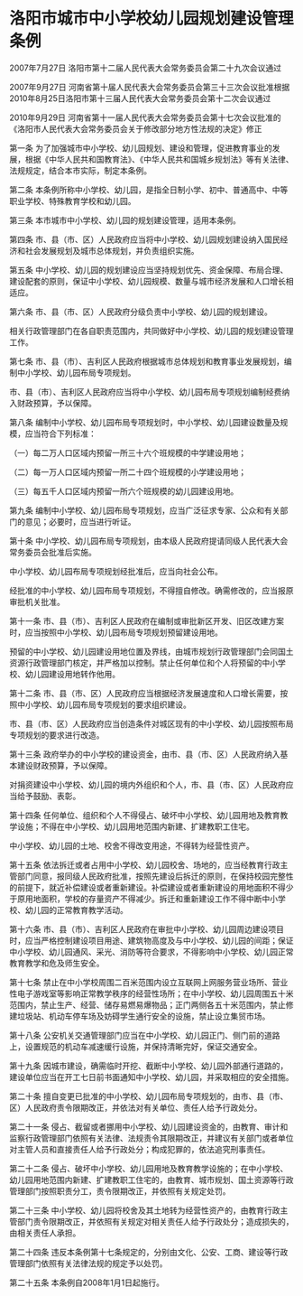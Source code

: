 # 洛阳市城市中小学校幼儿园规划建设管理条例

2007年7月27日 洛阳市第十二届人民代表大会常务委员会第二十九次会议通过

2007年9月27日 河南省第十届人民代表大会常务委员会第三十三次会议批准根据2010年8月25日洛阳市第十三届人民代表大会常务委员会第十二次会议通过

2010年9月29日 河南省第十一届人民代表大会常务委员会第十七次会议批准的《洛阳市人民代表大会常务委员会关于修改部分地方性法规的决定》修正

<!-- INFO END -->

第一条 为了加强城市中小学校、幼儿园规划、建设和管理，促进教育事业的发展，根据《中华人民共和国教育法》、《中华人民共和国城乡规划法》等有关法律、法规规定，结合本市实际，制定本条例。

第二条 本条例所称中小学校、幼儿园，是指全日制小学、初中、普通高中、中等职业学校、特殊教育学校和幼儿园。

第三条 本市城市中小学校、幼儿园的规划建设管理，适用本条例。

第四条 市、县（市、区）人民政府应当将中小学校、幼儿园规划建设纳入国民经济和社会发展规划及城市总体规划，并负责组织实施。

第五条 中小学校、幼儿园的规划建设应当坚持规划优先、资金保障、布局合理、建设配套的原则，保证中小学校、幼儿园规模、数量与城市经济发展和人口增长相适应。

第六条 市、县（市、区）人民政府分级负责中小学校、幼儿园的规划建设。

相关行政管理部门在各自职责范围内，共同做好中小学校、幼儿园的规划建设管理工作。

第七条 市、县（市）、吉利区人民政府根据城市总体规划和教育事业发展规划，编制中小学校、幼儿园布局专项规划。

市、县（市）、吉利区人民政府应当将中小学校、幼儿园布局专项规划编制经费纳入财政预算，予以保障。

第八条 编制中小学校、幼儿园布局专项规划时，中小学校、幼儿园建设数量及规模，应当符合下列标准：

（一）每二万人口区域内预留一所三十六个班规模的中学建设用地；

（二）每一万人口区域内预留一所二十四个班规模的小学建设用地；

（三）每五千人口区域内预留一所六个班规模的幼儿园建设用地。

第九条 编制中小学校、幼儿园布局专项规划，应当广泛征求专家、公众和有关部门的意见；必要时，应当进行听证。

第十条 中小学校、幼儿园布局专项规划，由本级人民政府提请同级人民代表大会常务委员会批准后实施。

中小学校、幼儿园布局专项规划经批准后，应当向社会公布。

经批准的中小学校、幼儿园布局专项规划，不得擅自修改。确需修改的，应当报原审批机关批准。

第十一条 市、县（市）、吉利区人民政府在编制或审批新区开发、旧区改建方案时，应当按照中小学校、幼儿园布局专项规划预留建设用地。

预留的中小学校、幼儿园建设用地位置及界线，由城市规划行政管理部门会同国土资源行政管理部门核定，并严格加以控制。禁止任何单位和个人将预留的中小学校、幼儿园建设用地转作他用。

第十二条 市、县（市、区）人民政府应当根据经济发展速度和人口增长需要，按照中小学校、幼儿园布局专项规划的要求组织建设。

市、县（市、区）人民政府应当创造条件对城区现有的中小学校、幼儿园按照布局专项规划的要求进行改造。

第十三条 政府举办的中小学校的建设资金，由市、县（市、区）人民政府纳入基本建设财政预算，予以保障。

对捐资建设中小学校、幼儿园的境内外组织和个人，市、县（市、区）人民政府应当给予鼓励、表彰。

第十四条 任何单位、组织和个人不得侵占、破坏中小学校、幼儿园用地及教育教学设施；不得在中小学校、幼儿园用地范围内新建、扩建教职工住宅。

中小学校、幼儿园的土地、校舍不得改变用途，不得转为经营性资产。

第十五条 依法拆迁或者占用中小学校、幼儿园校舍、场地的，应当经教育行政主管部门同意，报同级人民政府批准，按照先建设后拆迁的原则，在保持校园完整性的前提下，就近补偿建设或者重新建设。补偿建设或者重新建设的用地面积不得少于原用地面积，学校的存量资产不得减少。拆迁和重新建设工作不得中断中小学校、幼儿园的正常教育教学活动。

第十六条 市、县（市）、吉利区人民政府在审批中小学校、幼儿园周边建设项目时，应当严格控制建设项目用途、建筑物高度及与中小学校、幼儿园的间距；保证中小学校、幼儿园通风、采光、消防等符合要求，不得影响中小学校、幼儿园正常教育教学和危及师生安全。

第十七条 禁止在中小学校周围二百米范围内设立互联网上网服务营业场所、营业性电子游戏室等影响正常教学秩序的经营性场所；在中小学校、幼儿园周围五十米范围内，禁止生产、经营、储存易燃易爆物品；正门两侧各五十米范围内，禁止修建垃圾站、机动车停车场及妨碍学生通行安全的设施，禁止设立集贸市场。

第十八条 公安机关交通管理部门应当在中小学校、幼儿园正门、侧门前的道路上，设置规范的机动车减速缓行设施，并保持清晰完好，保证交通安全。

第十九条 因城市建设，确需临时开挖、截断中小学校、幼儿园外部通行道路的，建设单位应当在开工七日前书面通知中小学校、幼儿园，并采取相应的安全措施。

第二十条 擅自变更已批准的中小学校、幼儿园布局专项规划的，由市、县（市、区）人民政府责令限期改正，并依法对有关单位、责任人给予行政处分。

第二十一条 侵占、截留或者挪用中小学校、幼儿园建设资金的，由教育、审计和监察行政管理部门依照有关法律、法规责令其限期改正，并建议有关部门或者单位对主管人员和直接责任人给予行政处分；构成犯罪的，依法追究刑事责任。

第二十二条 侵占、破坏中小学校、幼儿园用地及教育教学设施的；在中小学校、幼儿园用地范围内新建、扩建教职工住宅的，由教育、城市规划、国土资源等行政管理部门按照职责分工，责令限期改正，并依照有关规定处罚。

第二十三条 中小学校、幼儿园将校舍及其土地转为经营性资产的，由教育行政主管部门责令限期改正，并依照有关规定对相关责任人给予行政处分；造成损失的，由相关责任人承担。

第二十四条 违反本条例第十七条规定的，分别由文化、公安、工商、建设等行政管理部门依照有关法律法规的规定予以处罚。

第二十五条 本条例自2008年1月1日起施行。